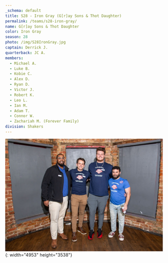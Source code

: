 ```yaml
---
_schema: default
title: S28 - Iron Gray (G[r]ay Sons & Thot Daughter)
permalink: /teams/s28-iron-gray/
name: G[r]ay Sons & Thot Daughter
color: Iron Gray
season: 28
photo: /img/S28IronGray.jpg
captain: Derrick J.
quarterback: JC A.
members:
  - Michael A.
  - Luke B.
  - Kobie C.
  - Alex D.
  - Ryan D.
  - Victor J.
  - Robert K.
  - Leo L.
  - Ian M.
  - Adam T.
  - Connor W.
  - Zachariah M. (Forever Family)
division: Shakers
---
```

![](/img/da2-7066.jpg){: width="4953" height="3538"}